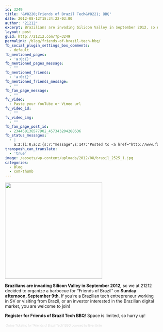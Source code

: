 ```yaml
---
id: 3249
title: '&#8220;Friends of Brazil Tech&#8221; BBQ'
date: 2012-08-12T18:34:22-03:00
author: "21212"
excerpt: Brazilians are invading Silicon Valley in September 2012, so we at 21212 decided to organize a barbecue for "Friends of Brazil" on Sunday afternoon, September 9th.
layout: post
guid: http://21212.com/?p=3249
permalink: /blog/friends-of-brazil-tech-bbq/
fb_social_plugin_settings_box_comments:
  - default
fb_mentioned_pages:
  - 'a:0:{}'
fb_mentioned_pages_message:
  - ""
fb_mentioned_friends:
  - 'a:0:{}'
fb_mentioned_friends_message:
  - ""
fb_fan_page_message:
  - ""
fv_video:
  - Paste your YouTube or Vimeo url
fv_video_id:
  - ""
fv_video_img:
  - ""
fb_fan_page_post_id:
  - 234458136577902_457343204288636
fb_status_messages:
  - |
    a:2:{i:0;a:2:{s:7:"message";s:147:"Posted to <a href="http://www.facebook.com/234458136577902/posts/457343204288636" target="_blank">21212 Digital Accelerator's Facebook Timeline</a>";s:5:"error";s:0:"";}i:1;a:2:{s:7:"message";s:325:"Failed posting to your Facebook Timeline. Error: {"message":"Object at URL 'http://21212.com/blog/friends-of-brazil-tech-bbq/' of type 'article' is invalid because it specifies multiple 'og:url' values: http://21212.com/blog/friends-of-brazil-tech-bbq/, http://21212.com/blog/friends-of-brazil-tech-bbq/.","type":"Exception"}";s:5:"error";s:1:"1";}}
transposh_can_translate:
  - 'true'
image: /assets/wp-content/uploads/2012/08/brasil_2525_1.jpg
categories:
  - Blog
  - com-thumb
---
```

<img class="size-full wp-image-3252 aligncenter" title="Brazil" src="{{ site.url }}/assets/wp-content/uploads/2012/08/brasil_2525_1.png" alt="" width="320" height="318" srcset="{{ site.url }}/assets/wp-content/uploads/2012/08/brasil_2525_1.png 320w, {{ site.url }}/assets/wp-content/uploads/2012/08/brasil_2525_1-150x150.png 150w, {{ site.url }}/assets/wp-content/uploads/2012/08/brasil_2525_1-300x298.png 300w" sizes="(max-width: 320px) 100vw, 320px" />

**Brazilians are invading Silicon Valley in September 2012**, so we at 21212 decided to organize a barbecue for &#8220;Friends of Brazil&#8221; on **Sunday afternoon, September 9th**. If you&#8217;re a Brazilian tech entrepreneur working in SV or visiting from Brazil, or an investor interested in the Brazilian digital market, you are welcome to join!

**Register for Friends of Brazil Tech BBQ**! Space is limited, so hurry up!

<div style="width:100%; text-align:left;" >
  </p>

  <div style="font-family:Helvetica, Arial; font-size:10px; padding:5px 0 5px; margin:2px; width:100%; text-align:left;" >
    <a style="color:#ddd; text-decoration:none;" target="_blank" href="http://www.eventbrite.com/r/etckt">Online Ticketing</a><span style="color:#ddd;"> for </span><a style="color:#ddd; text-decoration:none;" target="_blank" href="http://http://friendsofbraziltech2012.eventbrite.com?ref=etckt">&#8220;Friends of Brazil Tech&#8221; BBQ</a> <span style="color:#ddd;">powered by</span> <a style="color:#ddd; text-decoration:none;" target="_blank" href="http://www.eventbrite.com?ref=etckt">Eventbrite</a>
  </div>
</div>